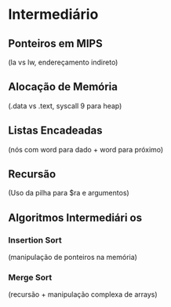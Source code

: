 # Intermediário
## Ponteiros em MIPS
(la vs lw, endereçamento indireto)

## Alocação de Memória
(.data vs .text, syscall 9 para heap)

## Listas Encadeadas
(nós com word para dado + word para próximo)

## Recursão
(Uso da pilha para $ra e argumentos)

## Algoritmos Intermediári  os
### Insertion Sort
(manipulação de ponteiros na memória)

### Merge Sort
(recursão + manipulação complexa de arrays)